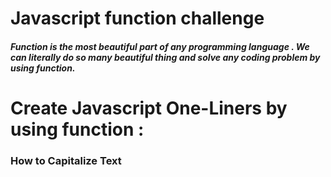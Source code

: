 # Javascript function challenge
##### Function is the most beautiful part of any programming language . We can literally do so many beautiful thing and solve any coding problem by using function.


# Create Javascript One-Liners by using function :


###  How to Capitalize Text
